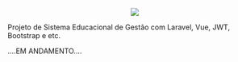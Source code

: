 <p align="center"><img src="https://laravel.com/assets/img/components/logo-laravel.svg"></p>

Projeto de Sistema Educacional de Gestão com Laravel, Vue, JWT, Bootstrap e etc.

....EM ANDAMENTO....
